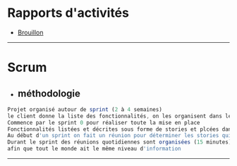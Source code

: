 # Rapports d'activités
- [Brouillon](./R1_orange.docx)
***
# Scrum
- ## méthodologie

```javascript
Projet organisé autour de sprint (2 à 4 semaines)
le client donne la liste des fonctionnalités, on les organisent dans le sprint backlog
Commence par le sprint 0 pour réaliser toute la mise en place
Fonctionnalités listées et décrites sous forme de stories et plcées dans le backlog produit.
Au début d'un sprint on fait un réunion pour déterminer les stories qui vont être dév et ont les priorise.
Durant le sprint des réunions quotidiennes sont organisées (15 minutes) 
afin que tout le monde ait le même niveau d'information
```
___
